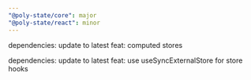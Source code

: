 ```yaml
---
"@poly-state/core": major
"@poly-state/react": minor
---
```


dependencies: update to latest
feat: computed stores

dependencies: update to latest
feat: use useSyncExternalStore for store hooks
